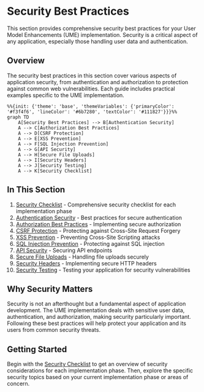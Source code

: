 # Security Best Practices

<link rel="stylesheet" href="../assets/css/styles.css">

This section provides comprehensive security best practices for your User Model Enhancements (UME) implementation. Security is a critical aspect of any application, especially those handling user data and authentication.

## Overview

The security best practices in this section cover various aspects of application security, from authentication and authorization to protection against common web vulnerabilities. Each guide includes practical examples specific to the UME implementation.

```mermaid
%%{init: {'theme': 'base', 'themeVariables': {'primaryColor': '#f3f4f6', 'lineColor': '#6b7280', 'textColor': '#111827'}}}%%
graph TD
    A[Security Best Practices] --> B[Authentication Security]
    A --> C[Authorization Best Practices]
    A --> D[CSRF Protection]
    A --> E[XSS Prevention]
    A --> F[SQL Injection Prevention]
    A --> G[API Security]
    A --> H[Secure File Uploads]
    A --> I[Security Headers]
    A --> J[Security Testing]
    A --> K[Security Checklist]
```

## In This Section

1. [Security Checklist](./010-security-checklist.md) - Comprehensive security checklist for each implementation phase
2. [Authentication Security](./020-authentication-security.md) - Best practices for secure authentication
3. [Authorization Best Practices](./030-authorization-best-practices.md) - Implementing secure authorization
4. [CSRF Protection](./040-csrf-protection.md) - Protecting against Cross-Site Request Forgery
5. [XSS Prevention](./050-xss-prevention.md) - Preventing Cross-Site Scripting attacks
6. [SQL Injection Prevention](./060-sql-injection-prevention.md) - Protecting against SQL injection
7. [API Security](./070-api-security.md) - Securing API endpoints
8. [Secure File Uploads](./080-secure-file-uploads.md) - Handling file uploads securely
9. [Security Headers](./090-security-headers.md) - Implementing secure HTTP headers
10. [Security Testing](./110-security-testing.md) - Testing your application for security vulnerabilities

## Why Security Matters

Security is not an afterthought but a fundamental aspect of application development. The UME implementation deals with sensitive user data, authentication, and authorization, making security particularly important. Following these best practices will help protect your application and its users from common security threats.

## Getting Started

Begin with the [Security Checklist](./010-security-checklist.md) to get an overview of security considerations for each implementation phase. Then, explore the specific security topics based on your current implementation phase or areas of concern.
